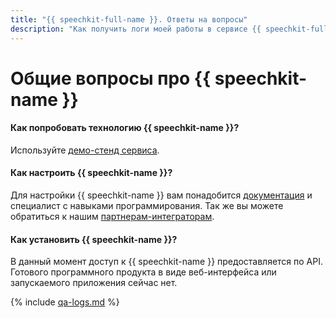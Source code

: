 ```yaml
---
title: "{{ speechkit-full-name }}. Ответы на вопросы"
description: "Как получить логи моей работы в сервисе {{ speechkit-full-name }}? Ответы на этот и другие вопросы в данной статье."
---
```


# Общие вопросы про {{ speechkit-name }}

#### Как попробовать технологию {{ speechkit-name }}?

Используйте [демо-стенд сервиса](https://cloud.yandex.ru/services/speechkit#demo).

#### Как настроить {{ speechkit-name }}?

Для настройки {{ speechkit-name }} вам понадобится [документация](../quickstart.md) и специалист с навыками программирования. Так же вы можете обратиться к нашим [партнерам-интеграторам](https://cloud.yandex.ru/partners/catalogue).

#### Как установить {{ speechkit-name }}?

В данный момент доступ к {{ speechkit-name }} предоставляется по API. Готового программного продукта в виде веб-интерфейса или запускаемого приложения сейчас нет.

{% include [qa-logs.md](../../_includes/qa-logs.md) %}